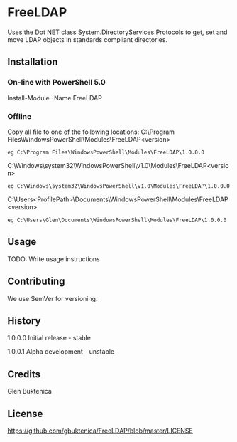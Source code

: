 # FreeLDAP

Uses the Dot NET class System.DirectoryServices.Protocols to get, set and move LDAP objects in standards compliant directories. 

## Installation 

### On-line with PowerShell 5.0
Install-Module -Name FreeLDAP

### Offline
Copy all file to one of the following locations:
C:\Program Files\WindowsPowerShell\Modules\FreeLDAP\<version> 

	eg C:\Program Files\WindowsPowerShell\Modules\FreeLDAP\1.0.0.0
	
C:\Windows\system32\WindowsPowerShell\v1.0\Modules\FreeLDAP\<version>

	eg C:\Windows\system32\WindowsPowerShell\v1.0\Modules\FreeLDAP\1.0.0.0
	
C:\Users\<ProfilePath>\Documents\WindowsPowerShell\Modules\FreeLDAP\<version>

	eg C:\Users\Glen\Documents\WindowsPowerShell\Modules\FreeLDAP\1.0.0.0
## Usage 

TODO: Write usage instructions 

## Contributing 

We use SemVer for versioning.

## History 

1.0.0.0 Initial release   - stable

1.0.0.1 Alpha development - unstable
 
## Credits 

Glen Buktenica

## License
https://github.com/gbuktenica/FreeLDAP/blob/master/LICENSE
